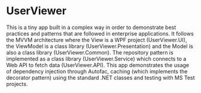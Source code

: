 # UserViewer
This is a tiny app built in a complex way in order to demonstrate best practices and patterns that are followed in enterprise applications.
It follows the MVVM architecture where the View is a WPF project (UserViewer.UI), the ViewModel is a class library (UserViewer.Presentation)
and the Model is also a class library (UserViewer.Common). The repository pattern is implemented as a class library (UserViewer.Service)
which connects to a Web API to fetch data (UserViewer.API). This app demonstrates the usage of dependency injection through Autofac, caching (which implements the decorator pattern) using the standard .NET classes and testing with MS Test projects.
